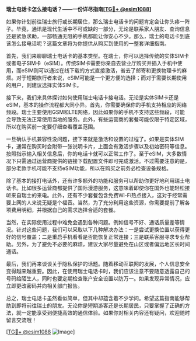 **瑞士电话卡怎么接电话？——一份详尽指南[[TG💪+ @esim1088](https://t.me/s/esim1088)]**

如果你计划前往瑞士旅行或长期居住，那么瑞士电话卡的问题肯定会让你头疼一阵子。毕竟，通讯是现代生活中不可或缺的一部分，无论是联系家人朋友、查询信息还是紧急求助，一部畅通无阻的手机都能让你安心不少。那么，瑞士的电话卡到底该怎么接电话呢？这篇文章将为你提供从购买到使用的一整套详细指南。

首先，我们来聊聊瑞士电话卡的基本类型。在瑞士，你可以选择传统的实体SIM卡或者电子SIM卡（eSIM）。传统SIM卡需要你亲自去营业厅购买并插入手机中使用，而eSIM则可以通过在线下载的方式直接激活，省去了邮寄和更换物理卡的麻烦。对于短期旅行者来说，eSIM可能是一个更方便的选择；而对于需要长期使用的用户，则建议选择实体SIM卡。

接下来，我们来具体探讨如何使用瑞士电话卡接电话。无论是实体SIM卡还是eSIM，基本的操作流程都大同小异。首先，你需要确保你的手机支持相应的网络频段。瑞士主要使用GSM和LTE网络，因此如果你的手机不支持这些频段，可能会导致无法正常使用当地的服务。此外，有些运营商的套餐可能仅限于特定区域，所以在购买前一定要仔细查看覆盖范围。

一旦确认手机兼容性没问题，接下来就是激活和设置的过程了。如果是实体SIM卡，通常在购买时会附带一张说明卡片，上面会有激活步骤以及初始密码等信息。按照指示输入相关信息后，你的电话卡就可以正常工作了。至于eSIM，大多数情况下只需通过运营商提供的链接下载配置文件即可完成激活。不过需要注意的是，部分老款手机可能不支持eSIM功能，所以在购买之前务必检查设备规格。

除了基本的接打电话外，还有许多额外的功能和服务可以帮助你更好地利用瑞士电话卡。比如很多运营商都提供了国际漫游服务，这意味着即使你在国外也能轻松接听来自瑞士的来电。此外，还有不少套餐包含免费Wi-Fi热点接入，这对于经常需要上网的人来说无疑是个福音。当然，为了充分利用这些资源，你需要提前了解各项费用明细，并根据自己的需求选择合适的套餐。

当然，在实际使用过程中难免会遇到各种问题。例如信号不好、通话质量差等情况。针对这些问题，我们可以采取以下几种解决办法：一是尝试更换位置以获得更好的信号覆盖；二是重启手机看看是否能恢复正常连接；三是联系客服寻求专业帮助。另外，为了避免不必要的麻烦，建议大家尽量避免在山区或者偏远地区长时间通话。

最后，我们再来谈谈关于隐私保护的话题。随着移动互联网的发展，个人信息安全变得越来越重要。因此，在使用瑞士电话卡时，我们应该注意不要随意透露自己的号码给陌生人，同时也要定期检查账户安全设置以防万一。如果发现异常情况，应立即更改密码并向相关部门报告。

总之，瑞士电话卡虽然看似简单，但其中却蕴含着不少学问。希望这篇指南能够帮助到即将前往瑞士的朋友。无论你是短期游客还是长期居民，只要掌握了正确的方法，就一定能享受到便捷高效的通信体验。如果你对相关内容还有疑问，欢迎随时留言交流哦！

[[TG💪+ @esim1088](https://t.me/s/esim1088) ![Image](https://i.postimg.cc/4NQfJmqS/Snipaste-2025-05-13-00-14-12.png)]
